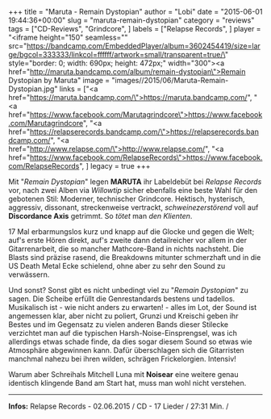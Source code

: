 +++
title = "Maruta - Remain Dystopian"
author = "Lobi"
date = "2015-06-01 19:44:36+00:00"
slug = "maruta-remain-dystopian"
category = "reviews"
tags = ["CD-Reviews", "Grindcore", ]
labels = ["Relapse Records", ]
player = "<iframe height=\"150\" seamless=\"\" src=\"https://bandcamp.com/EmbeddedPlayer/album=3602454419/size=large/bgcol=333333/linkcol=ffffff/artwork=small/transparent=true/\" style=\"border: 0; width: 690px; height: 472px;\" width=\"300\"><a href=\"http://maruta.bandcamp.com/album/remain-dystopian\">Remain Dystopian by Maruta</a></iframe>"
image = "images//2015/06/Maruta-Remain-Dystopian.jpg"
links = ["<a href=\"https://maruta.bandcamp.com/\">https://maruta.bandcamp.com/</a>", "<a href=\"https://www.facebook.com/Marutagrindcore\">https://www.facebook.com/Marutagrindcore</a>", "<a href=\"https://relapserecords.bandcamp.com/\">https://relapserecords.bandcamp.com/</a>", "<a href=\"http://www.relapse.com/\">http://www.relapse.com/</a>", "<a href=\"https://www.facebook.com/RelapseRecords\">https://www.facebook.com/RelapseRecords</a>", ]
legacy = true
+++

Mit "_Remain Dystopian_" legen **MARUTA** ihr Labeldebüt bei _Relapse Records_ vor, nach zwei Alben via _Willowtip_ sicher ebenfalls eine beste Wahl für den gebotenen Stil: Moderner, technischer Grindcore. Hektisch, hysterisch, aggressiv, dissonant, streckenweise vertrackt, _schweinezerstörend_ voll auf **Discordance Axis** getrimmt. So _tötet_ man _den_ _Klienten_.

17 Mal erbarmungslos kurz und knapp auf die Glocke und gegen die Welt; auf's erste Hören direkt, auf's zweite dann detailreicher vor allem in der Gitarrenarbeit, die so mancher Mathcore-Band in nichts nachsteht.
Die Blasts sind präzise rasend, die Breakdowns mitunter schmerzhaft und in die US Death Metal Ecke schielend, ohne aber zu sehr den Sound zu verwässern.

Und sonst? Sonst gibt es nicht unbedingt viel zu "_Remain Dystopian_" zu sagen. Die Scheibe erfüllt die Genrestandards bestens und tadellos. Musikalisch ist - wie nicht anders zu erwarten! - alles im Lot, der Sound ist angemessen klar, aber nicht zu poliert, Grunzi und Kreischi geben ihr Bestes und im Gegensatz zu vielen anderen Bands dieser Stilecke verzichtet man auf die typischen Harsh-Noise-Einsprengsel, was ich allerdings etwas schade finde, da dies sogar diesem Sound so etwas wie Atmosphäre abgewinnen kann. Dafür überschlagen sich die Gitarristen manchmal nahezu bei ihren wilden, schrägen Frickelorgien. Intensiv!

Warum aber Schreihals Mitchell Luna mit **Noisear** eine weitere genau identisch klingende Band am Start hat, muss man wohl nicht verstehen.





---
**Infos:**
Relapse Records - 02.06.2015 / 
CD - 17 Lieder / 27:31 Min. / 
